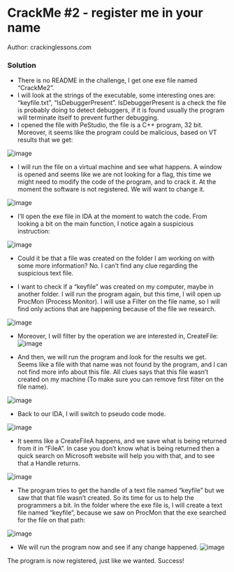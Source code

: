 # CrackMe #2 - register me in your name
Author: crackinglessons.com

### Solution
* There is no README in the challenge, I get one exe file named “CrackMe2”. 
* I will look at the strings of the executable, some interesting ones are: “keyfile.txt”, “IsDebuggerPresent”.
IsDebuggerPresent is a check the file is probably doing to detect debuggers, if it is found usually the program will terminate itself to prevent further debugging.
* I opened the file with PeStudio, the file is a C++ program, 32 bit.
Moreover, it seems like the program could be malicious, based on VT results that we get:

![image](https://user-images.githubusercontent.com/66572300/233784660-56b52f21-4364-4737-9bc5-ed33bb6244a2.png)


* I will run the file on a virtual machine and see what happens. A window is opened and seems like we are not looking for a flag, this time we might need to modify the code of the program, and to crack it. 
At the moment the software is not registered. We will want to change it.

![image](https://user-images.githubusercontent.com/66572300/233784683-4e664db5-c913-4399-a48e-0a8a7acf2bbd.png)


*  I’ll open the exe file in IDA at the moment to watch the code. 
From looking a bit on the main function, I notice again a suspicious instruction: 

![image](https://user-images.githubusercontent.com/66572300/233784690-06931471-60cf-4ca4-9218-80ffa3ff23ff.png)


* Could it be that a file was created on the folder I am working on with some more information?
No. I can’t find any clue regarding the suspicious text file.

* I want to check if a “keyfile” was created on my computer, maybe in another folder.
I will run the program again, but this time, I will open up ProcMon (Process Monitor).
I will use a Filter on the file name, so I will find only actions that are happening because of the file we research.

![image](https://user-images.githubusercontent.com/66572300/233784699-642b9eab-92b5-41e8-817b-6b3aa938fb46.png)


* Moreover, I will filter by the operation we are interested in, CreateFile:
![image](https://user-images.githubusercontent.com/66572300/233784705-627adc5d-f839-4cbf-902e-a5ac56084dc3.png)


* And then, we will run the program and look for the results we get.
Seems like a file with that name was not found by the program, and I can not find more info about this file.
All clues says that this file wasn’t created on my machine (To make sure you can remove first filter on the file name).

![image](https://user-images.githubusercontent.com/66572300/233784718-5fa9a1c2-1c4c-4f56-be08-9dd142303b3b.png)

* Back to our IDA, I will switch to pseudo code mode.

![image](https://user-images.githubusercontent.com/66572300/233784742-abd07d63-3e6f-4b94-885f-a4f48b5b5685.png)

* It seems like a CreateFileA happens, and we save what is being returned from it in “FileA”.
In case you don’t know what is being returned then a quick search on Microsoft website will help you with that, and to see that a Handle returns.

![image](https://user-images.githubusercontent.com/66572300/233784754-f9a1aac8-cb49-4ef8-a62b-510c1aa23af3.png)

* The program tries to get the handle of a text file named “keyfile” but we saw that that file wasn’t created.
So its time for us to help the programmers a bit.
In the folder where the exe file is, I will create a text file named “keyfile”, because we saw on ProcMon that the exe searched for the file on that path:

![image](https://user-images.githubusercontent.com/66572300/233784764-cfefc7f5-122c-4641-814a-eb2b7ab029a5.png)

* We will run the program now and see if any change happened.
![image](https://user-images.githubusercontent.com/66572300/233784773-793e2b7c-c4ea-484c-8dcf-6c71c83938d4.png)

The program is now registered, just like we wanted.
Success!

